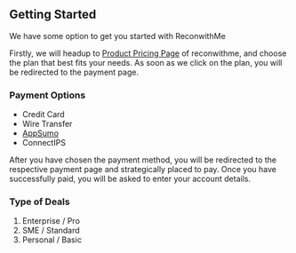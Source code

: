 
## Getting Started

We have some option to get you started with ReconwithMe

Firstly, we will headup to [Product Pricing Page](https://reconwithme.com/#pricing) of reconwithme, and choose the plan that best fits your needs. As soon as we click on the plan, you will be redirected to the payment page.


### Payment Options

  - Credit Card
  - Wire Transfer
  - [AppSumo](https://appsumo.com/products/reconwithme-deal/)
  - ConnectIPS

After you have chosen the payment method, you will be redirected to the respective payment page and strategically placed to pay. Once you have successfully paid, you will be asked to enter your account details.

### Type of Deals

1. Enterprise / Pro
2. SME / Standard
3. Personal / Basic

